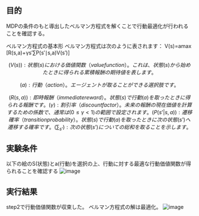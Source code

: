 ## 目的

MDPの条件のもと導出したベルマン方程式を解くことで行動最適化が行われることを確認する。

ベルマン方程式の基本形
ベルマン方程式は次のように表されます：
V(s)=amax​[R(s,a)+γs′∑​P(s′∣s,a)V(s′)]

```math
(V(s)): 状態 (s) における価値関数（value function）。これは、状態 (s) から始めたときに得られる累積報酬の期待値を表します。
```
```math
(a): 行動（action）。エージェントが取ることができる選択肢です。
```
```math
(R(s, a)): 即時報酬（immediate reward）。状態 (s) で行動 (a) を取ったときに得られる報酬です。
(\gamma): 割引率（discount factor）。未来の報酬の現在価値を計算するための係数で、通常は (0 \leq \gamma < 1) の範囲で設定されます。
(P(s’|s, a)): 遷移確率（transition probability）。状態 (s) で行動 (a) を取ったときに次の状態 (s’) へ遷移する確率です。
(\sum_{s’}): 次の状態 (s’) についての総和を取ることを示します。
```

## 実験条件
以下の絵のS(状態)とa(行動)を選択の上、行動に対する最適な行動価値関数が得られることを確認する
![image](https://github.com/user-attachments/assets/dd39b572-3d8e-4bd7-a331-8b114297df63)



## 実行結果
step2で行動価値関数が収束した。
ベルマン方程式の解は最適化。
![image](https://github.com/user-attachments/assets/24b14174-9b32-4e87-b20b-e1c0ebe68058)

